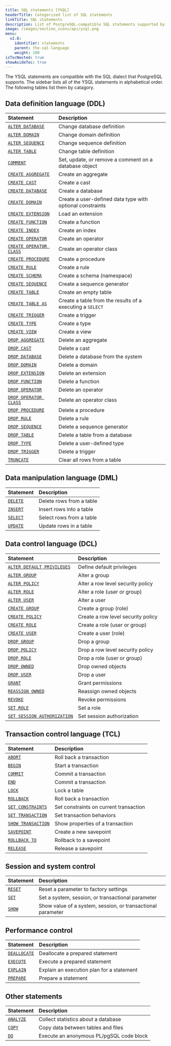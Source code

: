 ```yaml
---
title: SQL statements [YSQL]
headerTitle: Categorized list of SQL statements
linkTitle: SQL statements
description: List of PostgreSQL-compatible SQL statements supported by Yugabyte SQL (YSQL) 
image: /images/section_icons/api/ysql.png
menu:
  v2.8:
    identifier: statements
    parent: the-sql-language
    weight: 100
isTocNested: true
showAsideToc: true
---
```


The YSQL statements are compatible with the SQL dialect that PostgreSQL supports. The sidebar lists all of the YSQL statements in alphabetical order. The following tables list them by catagory.

## Data definition language (DDL) 

| Statement | Description |
| :-------- | :---------- |
| [`ALTER DATABASE`](ddl_alter_db) | Change database definition |
| [`ALTER DOMAIN`](ddl_alter_domain) | Change domain definition |
| [`ALTER SEQUENCE`](ddl_alter_sequence) | Change sequence definition |
| [`ALTER TABLE`](ddl_alter_table) | Change table definition |
| [`COMMENT`](ddl_comment) | Set, update, or remove a comment on a database object |
| [`CREATE AGGREGATE`](ddl_create_aggregate) | Create an aggregate |
| [`CREATE CAST`](ddl_create_cast) | Create a cast |
| [`CREATE DATABASE`](ddl_create_database) | Create a database |
| [`CREATE DOMAIN`](ddl_create_domain) | Create a user-defined data type with optional constraints |
| [`CREATE EXTENSION`](ddl_create_extension) | Load an extension |
| [`CREATE FUNCTION`](ddl_create_function) | Create a function |
| [`CREATE INDEX`](ddl_create_index) | Create an index |
| [`CREATE OPERATOR`](ddl_create_operator) | Create an operator |
| [`CREATE OPERATOR CLASS`](ddl_create_operator_class) | Create an operator class |
| [`CREATE PROCEDURE`](ddl_create_procedure) | Create a procedure |
| [`CREATE RULE`](ddl_create_rule) | Create a rule |
| [`CREATE SCHEMA`](ddl_create_schema) | Create a schema (namespace) |
| [`CREATE SEQUENCE`](ddl_create_sequence) | Create a sequence generator |
| [`CREATE TABLE`](ddl_create_table) | Create an empty table |
| [`CREATE TABLE AS`](ddl_create_table_as) | Create a table from the results of a executing a `SELECT` |
| [`CREATE TRIGGER`](ddl_create_trigger) | Create a trigger |
| [`CREATE TYPE`](ddl_create_type) | Create a type |
| [`CREATE VIEW`](ddl_create_view) | Create a view |
| [`DROP AGGREGATE`](ddl_drop_aggregate) | Delete an aggregate |
| [`DROP CAST`](ddl_drop_cast) | Delete a cast |
| [`DROP DATABASE`](ddl_drop_database) | Delete a database from the system |
| [`DROP DOMAIN`](ddl_drop_domain) | Delete a domain |
| [`DROP EXTENSION`](ddl_drop_extension) | Delete an extension |
| [`DROP FUNCTION`](ddl_drop_function) | Delete a function |
| [`DROP OPERATOR`](ddl_drop_operator) | Delete an operator |
| [`DROP OPERATOR CLASS`](ddl_drop_operator_class) | Delete an operator class |
| [`DROP PROCEDURE`](ddl_drop_procedure) | Delete a procedure |
| [`DROP RULE`](ddl_drop_rule) | Delete a rule |
| [`DROP SEQUENCE`](ddl_drop_sequence) | Delete a sequence generator |
| [`DROP TABLE`](ddl_drop_table) | Delete a table from a database |
| [`DROP TYPE`](ddl_drop_type) | Delete a user-defined type |
| [`DROP TRIGGER`](ddl_drop_trigger) | Delete a trigger |
| [`TRUNCATE`](ddl_truncate) | Clear all rows from a table |

## Data manipulation language (DML) 

| Statement | Description |
| :-------- | :---------- |
| [`DELETE`](dml_delete) | Delete rows from a table |
| [`INSERT`](dml_insert) | Insert rows into a table |
| [`SELECT`](dml_select) | Select rows from a table |
| [`UPDATE`](dml_update) | Update rows in a table |

## Data control language (DCL) 

| Statement | Description |
| :-------- | :---------- |
| [`ALTER DEFAULT PRIVILEGES`](dcl_alter_default_privileges) | Define default privileges |
| [`ALTER GROUP`](dcl_alter_group) | Alter a group |
| [`ALTER POLICY`](dcl_alter_policy) | Alter a row level security policy |
| [`ALTER ROLE`](dcl_alter_role) | Alter a role (user or group) |
| [`ALTER USER`](dcl_alter_user) | Alter a user |
| [`CREATE GROUP`](dcl_create_group) | Create a group (role) |
| [`CREATE POLICY`](dcl_create_policy) | Create a row level security policy |
| [`CREATE ROLE`](dcl_create_role) | Create a role (user or group) |
| [`CREATE USER`](dcl_create_user) | Create a user (role) |
| [`DROP GROUP`](dcl_drop_group) | Drop a group |
| [`DROP POLICY`](dcl_drop_policy) | Drop a row level security policy |
| [`DROP ROLE`](dcl_drop_role) | Drop a role (user or group) |
| [`DROP OWNED`](dcl_drop_owned) | Drop owned objects |
| [`DROP USER`](dcl_drop_user) | Drop a user |
| [`GRANT`](dcl_grant) | Grant permissions |
| [`REASSIGN OWNED`](dcl_reassign_owned) | Reassign owned objects |
| [`REVOKE`](dcl_revoke) | Revoke permissions |
| [`SET ROLE`](dcl_set_role) | Set a role |
| [`SET SESSION AUTHORIZATION`](dcl_set_session_authorization) | Set session authorization |

## Transaction control language (TCL) 

| Statement | Description |
| :-------- | :---------- |
| [`ABORT`](txn_abort) | Roll back a transaction |
| [`BEGIN`](txn_begin) | Start a transaction |
| [`COMMIT`](txn_commit) | Commit a transaction |
| [`END`](txn_end) | Commit a transaction |
| [`LOCK`](txn_lock) | Lock a table |
| [`ROLLBACK`](txn_rollback) | Roll back a transaction |
| [`SET CONSTRAINTS`](txn_set_constraints) | Set constraints on current transaction |
| [`SET TRANSACTION`](txn_set) | Set transaction behaviors |
| [`SHOW TRANSACTION`](txn_show) | Show properties of a transaction |
| [`SAVEPOINT`](savepoint_create) | Create a new savepoint |
| [`ROLLBACK TO`](savepoint_rollback) | Rollback to a savepoint |
| [`RELEASE`](savepoint_release) | Release a savepoint |

## Session and system control

| Statement | Description |
| :-------- | :---------- |
| [`RESET`](cmd_reset) | Reset a parameter to factory settings |
| [`SET`](cmd_set) | Set a system, session, or transactional parameter |
| [`SHOW`](cmd_show) | Show value of a system, session, or transactional parameter |

## Performance control

| Statement | Description |
| :-------- | :---------- |
| [`DEALLOCATE`](perf_deallocate) | Deallocate a prepared statement |
| [`EXECUTE`](perf_execute) | Execute a prepared statement |
| [`EXPLAIN`](perf_explain) | Explain an execution plan for a statement |
| [`PREPARE`](perf_prepare) | Prepare a statement |

## Other statements

| Statement | Description |
| :-------- | :---------- |
| [`ANALYZE`](cmd_analyze) | Collect statistics about a database |
| [`COPY`](cmd_copy) | Copy data between tables and files |
| [`DO`](cmd_do) | Execute an anonymous PL/pgSQL code block |
